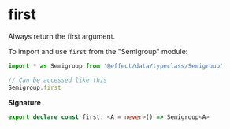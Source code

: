 # first

Always return the first argument.

To import and use `first` from the "Semigroup" module:

```ts
import * as Semigroup from '@effect/data/typeclass/Semigroup'

// Can be accessed like this
Semigroup.first
```

**Signature**

```ts
export declare const first: <A = never>() => Semigroup<A>
```
